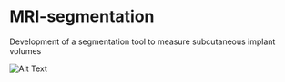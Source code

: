 # MRI-segmentation
Development of a segmentation tool to measure subcutaneous implant volumes





![Alt Text](https://media.giphy.com/media/LFpslzxtwqt1yPJgJu/giphy-downsized.gif)
